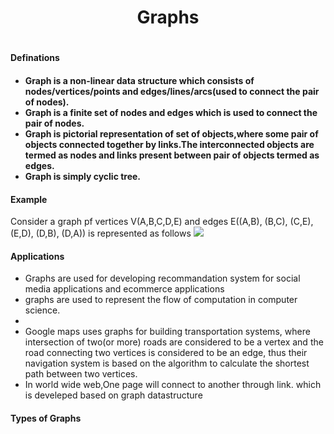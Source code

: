<center><h1><strong>Graphs</strong><h1></center>
<h4>Definations<h4>
<ul>
<li>Graph is a non-linear data structure which consists of nodes/vertices/points and edges/lines/arcs(used to connect the pair of nodes).</li>
<li>Graph is a finite set of nodes and edges which is used to connect the pair of nodes.</li>
<li>Graph is pictorial representation of set of objects,where some pair of objects connected together by links.The interconnected objects are termed as nodes and links present between pair of objects termed as edges.</li>
<li>Graph is simply cyclic tree.</li>
</ul>

<h4>Example</h4>
Consider a graph pf vertices V(A,B,C,D,E) and edges E((A,B), (B,C), (C,E), (E,D), (D,B), (D,A)) is represented as follows
<img src="https://static.javatpoint.com/ds/images/graph-definition.png">

<h4>Applications</h4>
<ul>
<li>Graphs are used for developing recommandation system for social media applications and ecommerce applications</li>
<li>graphs are used to represent the flow of computation in computer science.<li>
<li>Google maps uses graphs for building transportation systems, where intersection of two(or more) roads are considered to be a vertex and the road connecting two vertices is considered to be an edge, thus their navigation system is based on the algorithm to calculate the shortest path between two vertices.</li>
<li>In world wide web,One page will connect to another through link. which is develeped based on graph datastructure</li>
</ul>

<h4>Types of Graphs</h4>









